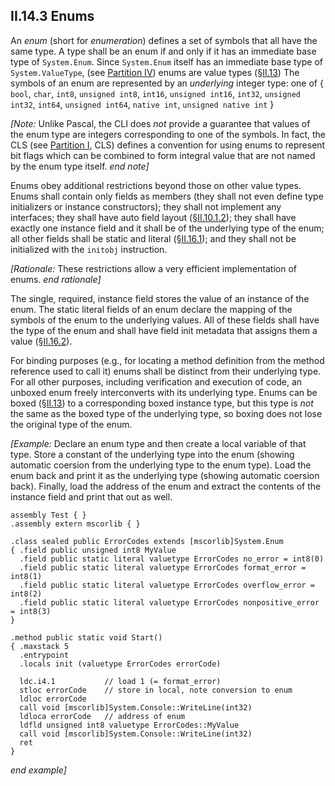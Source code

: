 ## II.14.3 Enums

An *enum* (short for *enumeration*) defines a set of symbols that all have the same type. A type shall be an enum if and only if it has an immediate base type of `System.Enum`.  Since `System.Enum` itself has an immediate base type of `System.ValueType`, (see [Partition IV](#todo-missing-hyperlink)) enums are value types (§[II.13](ii.13-semantics-of-value-types.md)) The symbols of an enum are represented by an *underlying* integer type: one of { `bool`, `char`, `int8`, `unsigned int8`, `int16`, `unsigned int16`, `int32`, `unsigned int32`, `int64`, `unsigned int64`, `native int`, `unsigned native int` }

_[Note:_ Unlike Pascal, the CLI does *not* provide a guarantee that values of the enum type are integers corresponding to one of the symbols. In fact, the CLS (see [Partition I](i.10-name-and-type-rules-for-the-common-language-specification.md), CLS) defines a convention for using enums to represent bit flags which can be combined to form integral value that are not named by the enum type itself. _end note]_

Enums obey additional restrictions beyond those on other value types. Enums shall contain only fields as members (they shall not even define type initializers or instance constructors); they shall not implement any interfaces; they shall have auto field layout (§[II.10.1.2](ii.10.1.2-type-layout-attributes.md)); they shall have exactly one instance field and it shall be of the underlying type of the enum; all other fields shall be static and literal (§[II.16.1](ii.16.1-attributes-of-fields.md)); and they shall not be initialized with the `initobj` instruction.

_[Rationale:_ These restrictions allow a very efficient implementation of enums. _end rationale]_

The single, required, instance field stores the value of an instance of the enum. The static literal fields of an enum declare the mapping of the symbols of the enum to the underlying values. All of these fields shall have the type of the enum and shall have field init metadata that assigns them a value (§[II.16.2](ii.16.2-field-init-metadata.md)).

For binding purposes (e.g., for locating a method definition from the method reference used to call it) enums shall be distinct from their underlying type.  For all other purposes, including verification and execution of code, an unboxed enum freely interconverts with its underlying type.  Enums can be boxed (§[II.13](ii.13-semantics-of-value-types.md)) to a corresponding boxed instance type, but this type is *not* the same as the boxed type of the underlying type, so boxing does not lose the original type of the enum.

_[Example:_ Declare an enum type and then create a local variable of that type. Store a constant of the underlying type into the enum (showing automatic coersion from the underlying type to the enum type). Load the enum back and print it as the underlying type (showing automatic coersion back). Finally, load the address of the enum and extract the contents of the instance field and print that out as well.

 ```ilasm
 assembly Test { }
 .assembly extern mscorlib { }

 .class sealed public ErrorCodes extends [mscorlib]System.Enum
 { .field public unsigned int8 MyValue
   .field public static literal valuetype ErrorCodes no_error = int8(0)
   .field public static literal valuetype ErrorCodes format_error = int8(1)
   .field public static literal valuetype ErrorCodes overflow_error = int8(2)
   .field public static literal valuetype ErrorCodes nonpositive_error = int8(3)
 }

 .method public static void Start()
 { .maxstack 5
   .entrypoint
   .locals init (valuetype ErrorCodes errorCode)

   ldc.i4.1           // load 1 (= format_error)
   stloc errorCode    // store in local, note conversion to enum
   ldloc errorCode
   call void [mscorlib]System.Console::WriteLine(int32)
   ldloca errorCode   // address of enum
   ldfld unsigned int8 valuetype ErrorCodes::MyValue
   call void [mscorlib]System.Console::WriteLine(int32)
   ret
 }
 ```

_end example]_
